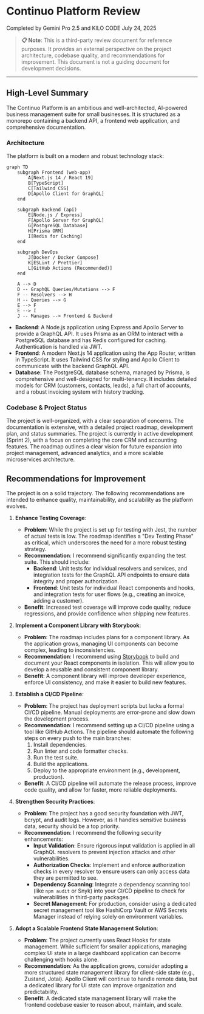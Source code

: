 # Continuo Platform Review
Completed by Gemini Pro 2.5 and KILO CODE
July 24, 2025

> **📋 Note**: This is a third-party review document for reference purposes. It provides an external perspective on the project architecture, codebase quality, and recommendations for improvement. This document is not a guiding document for development decisions.

---

## High-Level Summary

The Continuo Platform is an ambitious and well-architected, AI-powered business management suite for small businesses. It is structured as a monorepo containing a backend API, a frontend web application, and comprehensive documentation.

### Architecture

The platform is built on a modern and robust technology stack:

```mermaid
graph TD
    subgraph Frontend (web-app)
        A[Next.js 14 / React 19]
        B[TypeScript]
        C[Tailwind CSS]
        D[Apollo Client for GraphQL]
    end

    subgraph Backend (api)
        E[Node.js / Express]
        F[Apollo Server for GraphQL]
        G[PostgreSQL Database]
        H[Prisma ORM]
        I[Redis for Caching]
    end

    subgraph DevOps
        J[Docker / Docker Compose]
        K[ESLint / Prettier]
        L[GitHub Actions (Recommended)]
    end

    A --> D
    D -- GraphQL Queries/Mutations --> F
    F -- Resolvers --> H
    H -- Queries --> G
    E --> F
    E --> I
    J -- Manages --> Frontend & Backend
```

-   **Backend**: A Node.js application using Express and Apollo Server to provide a GraphQL API. It uses Prisma as an ORM to interact with a PostgreSQL database and has Redis configured for caching. Authentication is handled via JWT.
-   **Frontend**: A modern Next.js 14 application using the App Router, written in TypeScript. It uses Tailwind CSS for styling and Apollo Client to communicate with the backend GraphQL API.
-   **Database**: The PostgreSQL database schema, managed by Prisma, is comprehensive and well-designed for multi-tenancy. It includes detailed models for CRM (customers, contacts, leads), a full chart of accounts, and a robust invoicing system with history tracking.

### Codebase & Project Status

The project is well-organized, with a clear separation of concerns. The documentation is extensive, with a detailed project roadmap, development plan, and status summaries. The project is currently in active development (Sprint 2), with a focus on completing the core CRM and accounting features. The roadmap outlines a clear vision for future expansion into project management, advanced analytics, and a more scalable microservices architecture.

## Recommendations for Improvement

The project is on a solid trajectory. The following recommendations are intended to enhance quality, maintainability, and scalability as the platform evolves.

1.  **Enhance Testing Coverage**:
    *   **Problem**: While the project is set up for testing with Jest, the number of actual tests is low. The roadmap identifies a "Dev Testing Phase" as critical, which underscores the need for a more robust testing strategy.
    *   **Recommendation**: I recommend significantly expanding the test suite. This should include:
        *   **Backend**: Unit tests for individual resolvers and services, and integration tests for the GraphQL API endpoints to ensure data integrity and proper authorization.
        *   **Frontend**: Unit tests for individual React components and hooks, and integration tests for user flows (e.g., creating an invoice, adding a customer).
    *   **Benefit**: Increased test coverage will improve code quality, reduce regressions, and provide confidence when shipping new features.

2.  **Implement a Component Library with Storybook**:
    *   **Problem**: The roadmap includes plans for a component library. As the application grows, managing UI components can become complex, leading to inconsistencies.
    *   **Recommendation**: I recommend using [Storybook](https://storybook.js.org/) to build and document your React components in isolation. This will allow you to develop a reusable and consistent component library.
    *   **Benefit**: A component library will improve developer experience, enforce UI consistency, and make it easier to build new features.

3.  **Establish a CI/CD Pipeline**:
    *   **Problem**: The project has deployment scripts but lacks a formal CI/CD pipeline. Manual deployments are error-prone and slow down the development process.
    *   **Recommendation**: I recommend setting up a CI/CD pipeline using a tool like GitHub Actions. The pipeline should automate the following steps on every push to the main branches:
        1.  Install dependencies.
        2.  Run linter and code formatter checks.
        3.  Run the test suite.
        4.  Build the applications.
        5.  Deploy to the appropriate environment (e.g., development, production).
    *   **Benefit**: A CI/CD pipeline will automate the release process, improve code quality, and allow for faster, more reliable deployments.

4.  **Strengthen Security Practices**:
    *   **Problem**: The project has a good security foundation with JWT, bcrypt, and audit logs. However, as it handles sensitive business data, security should be a top priority.
    *   **Recommendation**: I recommend the following security enhancements:
        *   **Input Validation**: Ensure rigorous input validation is applied in all GraphQL resolvers to prevent injection attacks and other vulnerabilities.
        *   **Authorization Checks**: Implement and enforce authorization checks in every resolver to ensure users can only access data they are permitted to see.
        *   **Dependency Scanning**: Integrate a dependency scanning tool (like `npm audit` or Snyk) into your CI/CD pipeline to check for vulnerabilities in third-party packages.
        *   **Secret Management**: For production, consider using a dedicated secret management tool like HashiCorp Vault or AWS Secrets Manager instead of relying solely on environment variables.

5.  **Adopt a Scalable Frontend State Management Solution**:
    *   **Problem**: The project currently uses React Hooks for state management. While sufficient for smaller applications, managing complex UI state in a large dashboard application can become challenging with hooks alone.
    *   **Recommendation**: As the application grows, consider adopting a more structured state management library for client-side state (e.g., Zustand, Jotai). Apollo Client will continue to handle remote data, but a dedicated library for UI state can improve organization and predictability.
    *   **Benefit**: A dedicated state management library will make the frontend codebase easier to reason about, maintain, and scale.